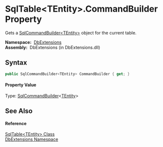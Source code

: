 SqlTable&lt;TEntity>.CommandBuilder Property
============================================
  Gets a [SqlCommandBuilder&lt;TEntity>][1] object for the current table.

  **Namespace:**  [DbExtensions][2]  
  **Assembly:**  DbExtensions (in DbExtensions.dll)

Syntax
------

```csharp
public SqlCommandBuilder<TEntity> CommandBuilder { get; }
```

#### Property Value
Type: [SqlCommandBuilder][1]&lt;[TEntity][3]>

See Also
--------

#### Reference
[SqlTable&lt;TEntity> Class][3]  
[DbExtensions Namespace][2]  

[1]: ../SqlCommandBuilder_1/README.md
[2]: ../README.md
[3]: README.md